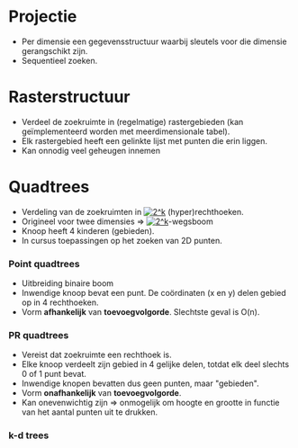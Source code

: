 # Projectie
* Per dimensie een gegevensstructuur waarbij sleutels voor die dimensie gerangschikt zijn.
* Sequentieel zoeken.
# Rasterstructuur
* Verdeel de zoekruimte in (regelmatige) rastergebieden (kan geïmplementeerd worden met meerdimensionale tabel).
* Elk rastergebied heeft een gelinkte lijst met punten die erin liggen.
* Kan onnodig veel geheugen innemen

# Quadtrees
* Verdeling van de zoekruimten in <a href="http://www.codecogs.com/eqnedit.php?latex=2^k" target="_blank"><img src="http://latex.codecogs.com/gif.latex?2^k" title="2^k" /></a>
  (hyper)rechthoeken.
* Origineel voor twee dimensies => <a href="http://www.codecogs.com/eqnedit.php?latex=2^k" target="_blank"><img src="http://latex.codecogs.com/gif.latex?2^k" title="2^k" /></a>-wegsboom
* Knoop heeft 4 kinderen (gebieden).
* In cursus toepassingen op het zoeken van 2D punten.
### Point quadtrees
* Uitbreiding binaire boom
* Inwendige knoop bevat een punt. De coördinaten (x en y) delen gebied op in 4 rechthoeken.
* Vorm **afhankelijk** van **toevoegvolgorde**. Slechtste geval is O(n).
### PR quadtrees
* Vereist dat zoekruimte een rechthoek is.
* Elke knoop verdeelt zijn gebied in 4 gelijke delen, totdat elk deel slechts 0 of 1 punt bevat.
* Inwendige knopen bevatten dus geen punten, maar "gebieden".
* Vorm **onafhankelijk** van **toevoegvolgorde**.
* Kan onevenwichtig zijn => onmogelijk om hoogte en grootte in functie van het aantal punten uit te drukken.
### k-d trees
